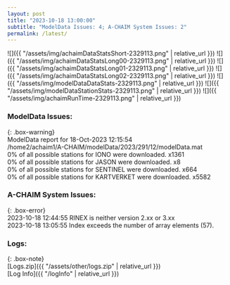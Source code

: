 ```yaml
---
layout: post
title: "2023-10-18 13:00:00"
subtitle: "ModelData Issues: 4; A-CHAIM System Issues: 2"
permalink: /latest/
---
```


![]({{ "/assets/img/achaimDataStatsShort-2329113.png" | relative_url }})
![]({{ "/assets/img/achaimDataStatsLong00-2329113.png" | relative_url }})
![]({{ "/assets/img/achaimDataStatsLong01-2329113.png" | relative_url }})
![]({{ "/assets/img/achaimDataStatsLong02-2329113.png" | relative_url }})
![]({{ "/assets/img/modelDataDataStats-2329113.png" | relative_url }})
![]({{ "/assets/img/modelDataStationStats-2329113.png" | relative_url }})
![]({{ "/assets/img/achaimRunTime-2329113.png" | relative_url }})


### ModelData Issues:  
  
{: .box-warning}  
 ModelData report for 18-Oct-2023 12:15:54   
 /home2/achaim1/A-CHAIM/modelData/2023/291/12/modelData.mat   
 0% of all possible stations for IONO were downloaded. x1361   
 0% of all possible stations for JASON were downloaded. x8   
 0% of all possible stations for SENTINEL were downloaded. x664   
 0% of all possible stations for KARTVERKET were downloaded. x5582   
  
### A-CHAIM System Issues:  
  
{: .box-error}  
2023-10-18 12:44:55 RINEX is neither version 2.xx or 3.xx  
2023-10-18 13:05:55 Index exceeds the number of array elements (57).  

### Logs:  
  
{: .box-note}  
[Logs.zip]({{ "/assets/other/logs.zip" | relative_url }})  
[Log Info]({{ "/logInfo" | relative_url }})  

